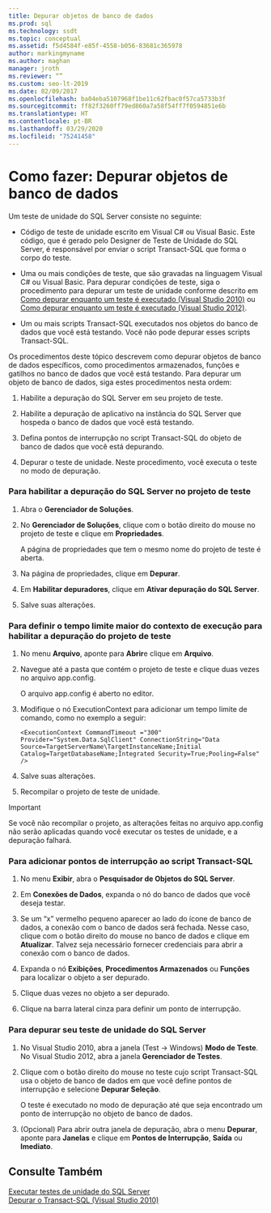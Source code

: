 ```yaml
---
title: Depurar objetos de banco de dados
ms.prod: sql
ms.technology: ssdt
ms.topic: conceptual
ms.assetid: f5d4584f-e85f-4558-b056-83681c365978
author: markingmyname
ms.author: maghan
manager: jroth
ms.reviewer: “”
ms.custom: seo-lt-2019
ms.date: 02/09/2017
ms.openlocfilehash: ba04eba5107968f1be11c62fbac0f57ca5733b3f
ms.sourcegitcommit: ff82f3260ff79ed860a7a58f54ff7f0594851e6b
ms.translationtype: HT
ms.contentlocale: pt-BR
ms.lasthandoff: 03/29/2020
ms.locfileid: "75241458"
---
```

# <a name="how-to--debug-database-objects"></a>Como fazer:  Depurar objetos de banco de dados

Um teste de unidade do SQL Server consiste no seguinte:  
  
-   Código de teste de unidade escrito em Visual C\# ou Visual Basic. Este código, que é gerado pelo Designer de Teste de Unidade do SQL Server, é responsável por enviar o script Transact\-SQL que forma o corpo do teste.  
  
-   Uma ou mais condições de teste, que são gravadas na linguagem Visual C\# ou Visual Basic. Para depurar condições de teste, siga o procedimento para depurar um teste de unidade conforme descrito em [Como depurar enquanto um teste é executado (Visual Studio 2010)](https://msdn.microsoft.com/library/ms182484(VS.100).aspx) ou [Como depurar enquanto um teste é executado (Visual Studio 2012)](https://msdn.microsoft.com/library/ms182484.aspx).  
  
-   Um ou mais scripts Transact\-SQL executados nos objetos do banco de dados que você está testando. Você não pode depurar esses scripts Transact\-SQL.  
  
Os procedimentos deste tópico descrevem como depurar objetos de banco de dados específicos, como procedimentos armazenados, funções e gatilhos no banco de dados que você está testando. Para depurar um objeto de banco de dados, siga estes procedimentos nesta ordem:  
  
1.  Habilite a depuração do SQL Server em seu projeto de teste.  
  
2.  Habilite a depuração de aplicativo na instância do SQL Server que hospeda o banco de dados que você está testando.  
  
3.  Defina pontos de interrupção no script Transact\-SQL do objeto de banco de dados que você está depurando.  
  
4.  Depurar o teste de unidade. Neste procedimento, você executa o teste no modo de depuração.  
  
### <a name="to-enable-sql-debugging-on-your-test-project"></a>Para habilitar a depuração do SQL Server no projeto de teste  
  
1.  Abra o **Gerenciador de Soluções**.  
  
2.  No **Gerenciador de Soluções**, clique com o botão direito do mouse no projeto de teste e clique em **Propriedades**.  
  
    A página de propriedades que tem o mesmo nome do projeto de teste é aberta.  
  
3.  Na página de propriedades, clique em **Depurar**.  
  
4.  Em **Habilitar depuradores**, clique em **Ativar depuração do SQL Server**.  
  
5.  Salve suas alterações.  
  
### <a name="to-set-an-increased-execution-context-timeout-to-enable-debugging-for-your-test-project"></a>Para definir o tempo limite maior do contexto de execução para habilitar a depuração do projeto de teste  
  
1.  No menu **Arquivo**, aponte para **Abrir**e clique em **Arquivo**.  
  
2.  Navegue até a pasta que contém o projeto de teste e clique duas vezes no arquivo app.config.  
  
    O arquivo app.config é aberto no editor.  
  
3.  Modifique o nó ExecutionContext para adicionar um tempo limite de comando, como no exemplo a seguir:  
  
    ```  
    <ExecutionContext CommandTimeout ="300" Provider="System.Data.SqlClient" ConnectionString="Data Source=TargetServerName\TargetInstanceName;Initial Catalog=TargetDatabaseName;Integrated Security=True;Pooling=False" />  
    ```  
  
4.  Salve suas alterações.  
  
5.  Recompilar o projeto de teste de unidade.  
  
> [!IMPORTANT]  
> Se você não recompilar o projeto, as alterações feitas no arquivo app.config não serão aplicadas quando você executar os testes de unidade, e a depuração falhará.  
  
### <a name="to-add-breakpoints-to-your-transact-sql-script"></a>Para adicionar pontos de interrupção ao script Transact\-SQL  
  
1.  No menu **Exibir**, abra o **Pesquisador de Objetos do SQL Server**.  
  
2.  Em **Conexões de Dados**, expanda o nó do banco de dados que você deseja testar.  
  
3.  Se um “x” vermelho pequeno aparecer ao lado do ícone de banco de dados, a conexão com o banco de dados será fechada. Nesse caso, clique com o botão direito do mouse no banco de dados e clique em **Atualizar**. Talvez seja necessário fornecer credenciais para abrir a conexão com o banco de dados.  
  
4.  Expanda o nó **Exibições**, **Procedimentos Armazenados** ou **Funções** para localizar o objeto a ser depurado.  
  
5.  Clique duas vezes no objeto a ser depurado.  
  
6.  Clique na barra lateral cinza para definir um ponto de interrupção.  
  
### <a name="to-debug-your-sql-server-unit-test"></a>Para depurar seu teste de unidade do SQL Server  
  
1.  No Visual Studio 2010, abra a janela (Test -> Windows) **Modo de Teste**. No Visual Studio 2012, abra a janela **Gerenciador de Testes**.  
  
2.  Clique com o botão direito do mouse no teste cujo script Transact\-SQL usa o objeto de banco de dados em que você define pontos de interrupção e selecione **Depurar Seleção**.  
  
    O teste é executado no modo de depuração até que seja encontrado um ponto de interrupção no objeto de banco de dados.  
  
3.  (Opcional) Para abrir outra janela de depuração, abra o menu **Depurar**, aponte para **Janelas** e clique em **Pontos de Interrupção**, **Saída** ou **Imediato**.  
  
## <a name="see-also"></a>Consulte Também  
[Executar testes de unidade do SQL Server](../ssdt/running-sql-server-unit-tests.md)  
[Depurar o Transact-SQL (Visual Studio 2010)](https://go.microsoft.com/fwlink/?LinkId=163975)  
  
